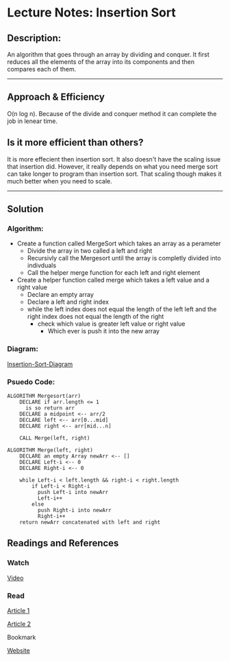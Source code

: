 # Lecture Notes: Insertion Sort

## Description:
An algorithm that goes through an array by dividing and conquer. It first reduces all the elements of the array into its components and then compares each of them. 
___

## Approach & Efficiency
O(n log n). Because of the divide and conquer method it can complete the job in lenear time. 


## Is it more efficient than others? 

It is more effecient then insertion sort. It also doesn't have the scaling issue that insertion did. However, it really depends on what you need merge sort can take longer to program than insertion sort. That scaling though makes it much better when you need to scale. 

___
## Solution

### Algorithm:

* Create a function called MergeSort which takes an array as a perameter
  * Divide the array in two called a left and right
  * Recursivly call the Mergesort until the array is completly divided into indivduals
  * Call the helper merge function for each left and right element
* Create a helper function called merge which takes a left value and a right value
  * Declare an empty array
  * Declare a left and right index
  * while the left index does not equal the length of the left left and the right index does not equal the length of the right
    * check which value is greater left value or right value
      * Which ever is push it into the new array

### Diagram: 
[Insertion-Sort-Diagram](https://www.geeksforgeeks.org/wp-content/uploads/Merge-Sort-Tutorial.png)
### Psuedo Code:
```
ALGORITHM Mergesort(arr)
    DECLARE if arr.length <= 1
      is so return arr
    DECLARE a midpoint <-- arr/2
    DECLARE left <-- arr[0...mid]
    DECLARE right <-- arr[mid...n]

    CALL Merge(left, right)

ALGORITHM Merge(left, right)
    DECLARE an empty Array newArr <-- []
    DECLARE Left-i <-- 0
    DECLARE Right-i <-- 0

    while Left-i < left.length && right-i < right.length
        if Left-i < Right-i
          push Left-i into newArr
          Left-i++
        else
          push Right-i into newArr
          Right-i++
    return newArr concatenated with left and right
```


## Readings and References
### Watch
[Video](https://www.youtube.com/watch?v=4VqmGXwpLqc)
### Read

[Article 1](https://en.wikipedia.org/wiki/Merge_sort)

[Article 2](https://www.khanacademy.org/computing/computer-science/algorithms/merge-sort/a/overview-of-merge-sort)

Bookmark

[Website](https://www.geeksforgeeks.org/merge-sort/)